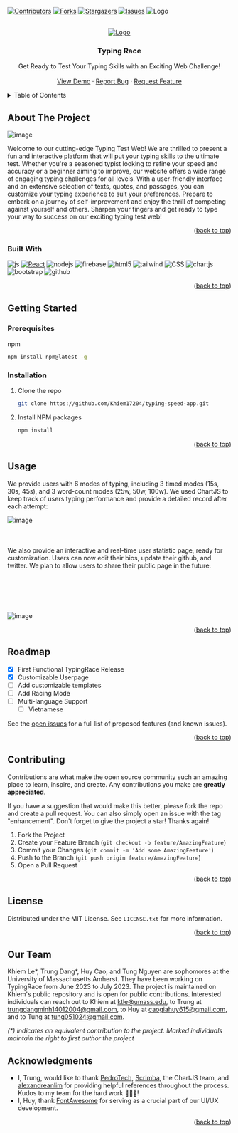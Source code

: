 <a name="readme-top"></a>

[![Contributors][contributors-shield]][contributors-url]
[![Forks][forks-shield]][forks-url]
[![Stargazers][stars-shield]][stars-url]
[![Issues][issues-shield]][issues-url]
<img src="https://img.shields.io/badge/License-MIT-orange.svg?style=for-the-badge" alt="Logo">

<!-- PROJECT LOGO -->
<br />
<div align="center">
  <a href="https://github.com/Khiem17204/typing-speed-app/tree/main">
    <img src="https://github.com/dmtrung14/typing-speed-app/assets/60612625/32a445e7-4e13-4939-8545-ed434eb6fb70" alt="Logo">
  </a>

  <h3 align="center">Typing Race</h3>

  <p align="center">
    Get Ready to Test Your Typing Skills with an Exciting Web Challenge!    <br />
    <br />
    <a href="https://typing-speed-app-192d3.web.app/" target="_blank">View Demo</a>
    ·
    <a href="https://github.com/Khiem17204/typing-speed-app/issues" target="_blank">Report Bug</a>
    ·
    <a href="https://github.com/Khiem17204/typing-speed-app/issues"  target="_blank">Request Feature</a>
  </p>
</div>

<!-- TABLE OF CONTENTS -->
<details>
  <summary>Table of Contents</summary>
  <ol>
    <li>
      <a href="#about-the-project">About The Project</a>
      <ul>
        <li><a href="#built-with">Built With</a></li>
      </ul>
    </li>
    <li>
      <a href="#getting-started">Getting Started</a>
      <ul>
        <li><a href="#prerequisites">Prerequisites</a></li>
        <li><a href="#installation">Installation</a></li>
      </ul>
    </li>
    <li><a href="#usage">Usage</a></li>
    <li><a href="#roadmap">Roadmap</a></li>
    <li><a href="#contributing">Contributing</a></li>
    <li><a href="#license">License</a></li>
    <li><a href="#our-team">Contact</a></li>
    <li><a href="#acknowledgments">Acknowledgments</a></li>
  </ol>
</details>



<!-- ABOUT THE PROJECT -->
## About The Project

![image](https://github.com/dmtrung14/typing-speed-app/assets/60612625/bbd6bfe9-d853-4e23-ba5f-96c7caa521aa)



Welcome to our cutting-edge Typing Test Web! We are thrilled to present a fun and interactive platform that will put your typing skills to the ultimate test. Whether you're a seasoned typist looking to refine your speed and accuracy or a beginner aiming to improve, our website offers a wide range of engaging typing challenges for all levels. With a user-friendly interface and an extensive selection of texts, quotes, and passages, you can customize your typing experience to suit your preferences. Prepare to embark on a journey of self-improvement and enjoy the thrill of competing against yourself and others. Sharpen your fingers and get ready to type your way to success on our exciting typing test web!


<p align="right">(<a href="#readme-top">back to top</a>)</p>



### Built With

![js][javascript] [![React][React.js]][React-url] ![nodejs][nodejs] ![firebase][firebase] ![html5][html5] ![tailwind][tailwind] ![CSS][CSS] ![chartjs][chartjs] ![bootstrap][bootstrap] ![github][github] 

<p align="right">(<a href="#readme-top">back to top</a>)</p>



<!-- GETTING STARTED -->
## Getting Started



### Prerequisites

npm
  ```sh
  npm install npm@latest -g
  ```

### Installation

1. Clone the repo
   ```sh
   git clone https://github.com/Khiem17204/typing-speed-app.git
   ```
2. Install NPM packages
   ```sh
   npm install
   ```

<p align="right">(<a href="#readme-top">back to top</a>)</p>



<!-- USAGE EXAMPLES -->
## Usage

We provide users with 6 modes of typing, including 3 timed modes (15s, 30s, 45s), and 3 word-count modes (25w, 50w, 100w). We used ChartJS to keep track of users typing performance and provide a detailed record after each attempt: 

![image](https://github.com/dmtrung14/typing-speed-app/assets/60612625/3bbbc525-5db4-4da0-8ab1-17f6993fe620)
<br/><br/><br/><br/>
We also provide an interactive and real-time user statistic page, ready for customization. Users can now edit their bios, update their github, and twitter. We plan to allow users to share their public page in the future.

<br/><br/><br/><br/>

![image](https://github.com/dmtrung14/typing-speed-app/assets/60612625/b5c1dc26-96ac-4859-ade4-d958c2a81e74)
&nbsp;&nbsp;&nbsp;

<p align="right">(<a href="#readme-top">back to top</a>)</p>



<!-- ROADMAP -->
## Roadmap
- [x] First Functional TypingRace Release
- [x] Customizable Userpage
- [ ] Add customizable templates
- [ ] Add Racing Mode
- [ ] Multi-language Support
    - [ ] Vietnamese

See the [open issues](https://github.com/Khiem17204/typing-speed-app/issues) for a full list of proposed features (and known issues).

<p align="right">(<a href="#readme-top">back to top</a>)</p>



<!-- CONTRIBUTING -->
## Contributing

Contributions are what make the open source community such an amazing place to learn, inspire, and create. Any contributions you make are **greatly appreciated**.

If you have a suggestion that would make this better, please fork the repo and create a pull request. You can also simply open an issue with the tag "enhancement".
Don't forget to give the project a star! Thanks again!

1. Fork the Project
2. Create your Feature Branch (`git checkout -b feature/AmazingFeature`)
3. Commit your Changes (`git commit -m 'Add some AmazingFeature'`)
4. Push to the Branch (`git push origin feature/AmazingFeature`)
5. Open a Pull Request

<p align="right">(<a href="#readme-top">back to top</a>)</p>



<!-- LICENSE -->
## License

Distributed under the MIT License. See `LICENSE.txt` for more information.

<p align="right">(<a href="#readme-top">back to top</a>)</p>



<!-- CONTACT -->
## Our Team

Khiem Le*, Trung Dang*, Huy Cao, and Tung Nguyen are sophomores at the University of Massachusetts Amherst. They have been working on TypingRace from June 2023 to July 2023. The project is maintained on Khiem's public repository and is open for public contributions. Interested individuals can reach out to Khiem at ktle@umass.edu, to Trung at trungdangminh14012004@gmail.com, to Huy at caogiahuy615@gmail.com, and to Tung at tung051024@gmail.com.

_(*) indicates an equivalent contribution to the project. Marked individuals maintain the right to first author the project_



<!-- ACKNOWLEDGMENTS -->
## Acknowledgments
* I, Trung, would like to thank [PedroTech](https://www.youtube.com/@PedroTechnologies), [Scrimba](https://scrimba.com/), the ChartJS team, and [alexandreanlim](https://github.com/alexandresanlim) for providing helpful references throughout the process.  Kudos to my team for the hard work 👏👏👏!
* I, Huy, thank [FontAwesome](https://fontawesome.com/) for serving as a crucial part of our UI/UX development.


<p align="right">(<a href="#readme-top">back to top</a>)</p>

<!-- MARKDOWN LINKS & IMAGES -->
<!-- https://www.markdownguide.org/basic-syntax/#reference-style-links -->
[contributors-shield]: https://img.shields.io/github/contributors/Khiem17204/typing-speed-app.svg?style=for-the-badge
[contributors-url]: https://github.com/Khiem17204/typing-speed-app/graphs/contributors
[forks-shield]: https://img.shields.io/github/forks/Khiem17204/typing-speed-app.svg?style=for-the-badge
[forks-url]: https://github.com/Khiem17204/typing-speed-app/network/members
[stars-shield]: https://img.shields.io/github/stars/Khiem17204/typing-speed-app.svg?style=for-the-badge
[stars-url]: https://github.com/Khiem17204/typing-speed-app/stargazers
[issues-shield]: https://img.shields.io/github/issues/Khiem17204/typing-speed-app.svg?style=for-the-badge
[issues-url]: https://github.com/Khiem17204/typing-speed-app/issues
[license-shield]: https://img.shields.io/github/license/dmtrung14/typing-speed-app.svg?style=for-the-badge
[license-url]: https://github.com/Khiem17204/typing-speed-app/blob/main/LICENSE.txt
[product-screenshot]: src/assets/Screen%20Shot%202023-07-17%20at%2011.55.40%20PM.png
[React.js]: https://img.shields.io/badge/React-20232A?style=for-the-badge&logo=react&logoColor=61DAFB
[React-url]: https://reactjs.org/
[github]: https://img.shields.io/badge/GitHub-100000?style=for-the-badge&logo=github&logoColor=white
[javascript]: https://img.shields.io/badge/JavaScript-323330?style=for-the-badge&logo=javascript&logoColor=F7DF1E
[nodejs]: https://img.shields.io/badge/Node.js-339933?style=for-the-badge&logo=nodedotjs&logoColor=white
[chartjs]: https://img.shields.io/badge/Chart.js-FF6384?style=for-the-badge&logo=chartdotjs&logoColor=white
[html5]: https://img.shields.io/badge/HTML5-E34F26?style=for-the-badge&logo=html5&logoColor=white
[tailwind]: https://img.shields.io/badge/Tailwind_CSS-38B2AC?style=for-the-badge&logo=tailwind-css&logoColor=white
[css]: https://img.shields.io/badge/CSS3-1572B6?style=for-the-badge&logo=css3&logoColor=white
[bootstrap]: https://img.shields.io/badge/Bootstrap-563D7C?style=for-the-badge&logo=bootstrap&logoColor=white
[firebase]: https://img.shields.io/badge/firebase-ffca28?style=for-the-badge&logo=firebase&logoColor=white
[license]: https://img.shields.io/github/license/dmtrung14/typing-speed-app.svg?style=for-the-badge
